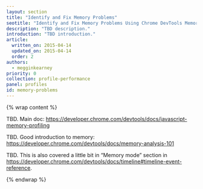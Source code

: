 ```yaml
---
layout: section
title: "Identify and Fix Memory Problems"
seotitle: "Identify and Fix Memory Problems Using Chrome DevTools Memory Profiling"
description: "TBD description."
introduction: "TBD introduction."
article:
  written_on: 2015-04-14
  updated_on: 2015-04-14
  order: 2
authors:
  - megginkearney
priority: 0
collection: profile-performance
panel: profiles
id: memory-problems
---
```


{% wrap content %}

TBD. Main doc: https://developer.chrome.com/devtools/docs/javascript-memory-profiling

TBD. Good introduction to memory: https://developer.chrome.com/devtools/docs/memory-analysis-101

TBD. This is also covered a little bit in “Memory mode” section in https://developer.chrome.com/devtools/docs/timeline#timeline-event-reference.

{% endwrap %}